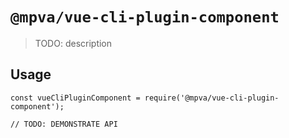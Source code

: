 # `@mpva/vue-cli-plugin-component`

> TODO: description

## Usage

```
const vueCliPluginComponent = require('@mpva/vue-cli-plugin-component');

// TODO: DEMONSTRATE API
```

